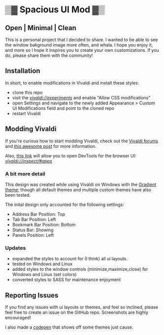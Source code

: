 # ▒▓  Spacious UI Mod  ▓▒

## Open | Minimal | Clean

This is a personal project that I decided to share.  I wanted to 
be able to see the window bakground image more often, and whala.  I 
hope you enjoy it, and more so I hope it inspires you to create your 
own customizations.  If you do, please share them with the community!

## Installation

In short, to enable modifications in Vivaldi and install these styles:
- clone this repo
- visit the *[vivaldi://experiments](vivaldi://experiments)* and enable "Allow CSS modifications"
- open Settings and navigate to the newly added Appearance > Custom UI Modifications field and point to the cloned repo
- restart Vivaldi

## Modding Vivaldi

If you're curious how to start modding Vivaldi, check out
the [Vivaldi forums](https://forum.vivaldi.net/category/52/modifications)
and [this awesome post](https://forum.vivaldi.net/topic/10549/modding-vivaldi)
for more information. 

Also, [this link](vivaldi://inspect/#apps) will allow you to open DevTools for the browser UI:
*[vivaldi://inspect/#apps](vivaldi://inspect/#apps)*

### A bit more detail
		
This design was created while using Vivaldi on Windows with the [Gradient theme](https://themes.vivaldi.net/themes/V6kJNYnzvWX);
though all default themes and multiple custom themes have also been tested.

The inital design only accounted for the following settings:
- Address Bar Position: Top
- Tab Bar Position: Left
- Bookmark Bar Position: Bottom
- Status Bar: Showing
- Panels Position: Left

### Updates

- expanded the styles to account for (I think) all ui layouts.
- tested on Windows and Linux
- added styles to the window controls (minimize,maximize,close) for Windows and Linux (set colors)
- converted styles to SASS for maintenance enjoyment

## Reporting Issues

If you find any issues with ui layouts or themes, and feel so inclined, please feel free 
to create an issue on the GitHub repo.
Screenshots are highly encouraged!

I also made a [codepen](https://codepen.io/mcShane/pen/vYboNEW) that shows off some themes just cause. 